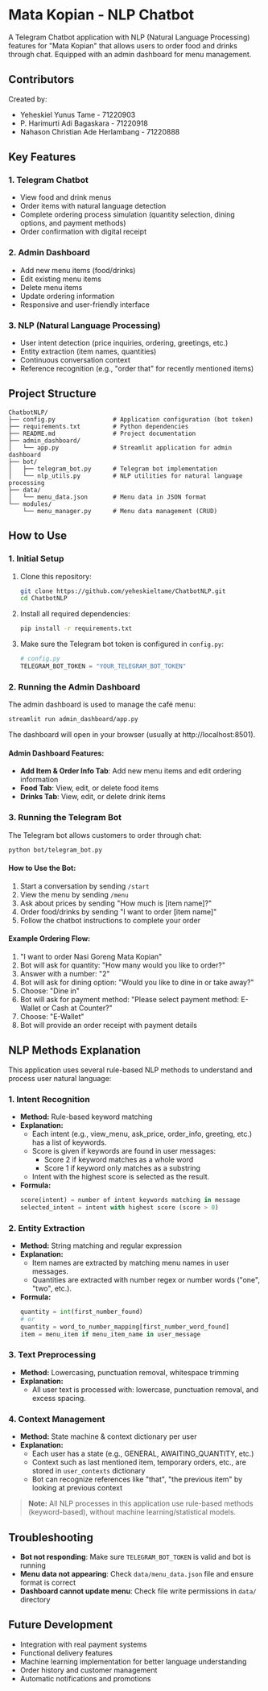 # Mata Kopian - NLP Chatbot

A Telegram Chatbot application with NLP (Natural Language Processing) features for "Mata Kopian" that allows users to order food and drinks through chat. Equipped with an admin dashboard for menu management.

## Contributors

Created by:
- Yeheskiel Yunus Tame - 71220903
- P. Harimurti Adi Bagaskara - 71220918
- Nahason Christian Ade Herlambang - 71220888

## Key Features

### 1. Telegram Chatbot
- View food and drink menus
- Order items with natural language detection
- Complete ordering process simulation (quantity selection, dining options, and payment methods)
- Order confirmation with digital receipt

### 2. Admin Dashboard
- Add new menu items (food/drinks)
- Edit existing menu items
- Delete menu items
- Update ordering information
- Responsive and user-friendly interface

### 3. NLP (Natural Language Processing)
- User intent detection (price inquiries, ordering, greetings, etc.)
- Entity extraction (item names, quantities)
- Continuous conversation context
- Reference recognition (e.g., "order that" for recently mentioned items)

## Project Structure

```
ChatbotNLP/
├── config.py                # Application configuration (bot token)
├── requirements.txt         # Python dependencies
├── README.md                # Project documentation
├── admin_dashboard/
│   └── app.py               # Streamlit application for admin dashboard
├── bot/
│   ├── telegram_bot.py      # Telegram bot implementation
│   └── nlp_utils.py         # NLP utilities for natural language processing
├── data/
│   └── menu_data.json       # Menu data in JSON format
└── modules/
    └── menu_manager.py      # Menu data management (CRUD)
```

## How to Use

### 1. Initial Setup

1. Clone this repository:
   ```bash
   git clone https://github.com/yeheskieltame/ChatbotNLP.git
   cd ChatbotNLP
   ```

2. Install all required dependencies:
   ```bash
   pip install -r requirements.txt
   ```

3. Make sure the Telegram bot token is configured in `config.py`:
   ```python
   # config.py
   TELEGRAM_BOT_TOKEN = "YOUR_TELEGRAM_BOT_TOKEN"
   ```

### 2. Running the Admin Dashboard

The admin dashboard is used to manage the café menu:

```bash
streamlit run admin_dashboard/app.py
```

The dashboard will open in your browser (usually at http://localhost:8501).

#### Admin Dashboard Features:
- **Add Item & Order Info Tab**: Add new menu items and edit ordering information
- **Food Tab**: View, edit, or delete food items
- **Drinks Tab**: View, edit, or delete drink items

### 3. Running the Telegram Bot

The Telegram bot allows customers to order through chat:

```bash
python bot/telegram_bot.py
```

#### How to Use the Bot:
1. Start a conversation by sending `/start`
2. View the menu by sending `/menu`
3. Ask about prices by sending "How much is [item name]?"
4. Order food/drinks by sending "I want to order [item name]"
5. Follow the chatbot instructions to complete your order

#### Example Ordering Flow:
1. "I want to order Nasi Goreng Mata Kopian"
2. Bot will ask for quantity: "How many would you like to order?"
3. Answer with a number: "2"
4. Bot will ask for dining option: "Would you like to dine in or take away?"
5. Choose: "Dine in"
6. Bot will ask for payment method: "Please select payment method: E-Wallet or Cash at Counter?"
7. Choose: "E-Wallet"
8. Bot will provide an order receipt with payment details

## NLP Methods Explanation

This application uses several rule-based NLP methods to understand and process user natural language:

### 1. Intent Recognition
- **Method:** Rule-based keyword matching
- **Explanation:**
  - Each intent (e.g., view_menu, ask_price, order_info, greeting, etc.) has a list of keywords.
  - Score is given if keywords are found in user messages:
    - Score 2 if keyword matches as a whole word
    - Score 1 if keyword only matches as a substring
  - Intent with the highest score is selected as the result.
- **Formula:**
  ```python
  score(intent) = number of intent keywords matching in message
  selected_intent = intent with highest score (score > 0)
  ```

### 2. Entity Extraction
- **Method:** String matching and regular expression
- **Explanation:**
  - Item names are extracted by matching menu names in user messages.
  - Quantities are extracted with number regex or number words ("one", "two", etc.).
- **Formula:**
  ```python
  quantity = int(first_number_found)
  # or
  quantity = word_to_number_mapping[first_number_word_found]
  item = menu_item if menu_item_name in user_message
  ```

### 3. Text Preprocessing
- **Method:** Lowercasing, punctuation removal, whitespace trimming
- **Explanation:**
  - All user text is processed with: lowercase, punctuation removal, and excess spacing.

### 4. Context Management
- **Method:** State machine & context dictionary per user
- **Explanation:**
  - Each user has a state (e.g., GENERAL, AWAITING_QUANTITY, etc.)
  - Context such as last mentioned item, temporary orders, etc., are stored in `user_contexts` dictionary
  - Bot can recognize references like "that", "the previous item" by looking at previous context

> **Note:** All NLP processes in this application use rule-based methods (keyword-based), without machine learning/statistical models.

## Troubleshooting

- **Bot not responding**: Make sure `TELEGRAM_BOT_TOKEN` is valid and bot is running
- **Menu data not appearing**: Check `data/menu_data.json` file and ensure format is correct
- **Dashboard cannot update menu**: Check file write permissions in `data/` directory

## Future Development

- Integration with real payment systems
- Functional delivery features
- Machine learning implementation for better language understanding
- Order history and customer management
- Automatic notifications and promotions
